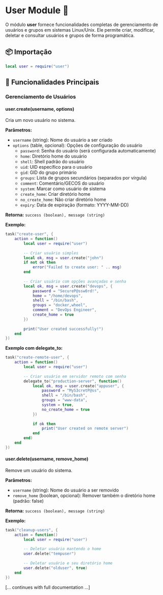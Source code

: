 # User Module 👤

O módulo **user** fornece funcionalidades completas de gerenciamento de usuários e grupos em sistemas Linux/Unix. Ele permite criar, modificar, deletar e consultar usuários e grupos de forma programática.

## 📦 Importação

```lua
local user = require("user")
```

## 🚀 Funcionalidades Principais

### Gerenciamento de Usuários

#### **user.create(username, options)**
Cria um novo usuário no sistema.

**Parâmetros:**
- `username` (string): Nome do usuário a ser criado
- `options` (table, opcional): Opções de configuração do usuário
  - `password`: Senha do usuário (será configurada automaticamente)
  - `home`: Diretório home do usuário
  - `shell`: Shell padrão do usuário
  - `uid`: UID específico para o usuário
  - `gid`: GID do grupo primário
  - `groups`: Lista de grupos secundários (separados por vírgula)
  - `comment`: Comentário/GECOS do usuário
  - `system`: Marcar como usuário de sistema
  - `create_home`: Criar diretório home
  - `no_create_home`: Não criar diretório home
  - `expiry`: Data de expiração (formato: YYYY-MM-DD)

**Retorna:** `success (boolean), message (string)`

**Exemplo:**

```lua
task("create-user", {
    action = function()
        local user = require("user")
        
        -- Criar usuário simples
        local ok, msg = user.create("john")
        if not ok then
            error("Failed to create user: " .. msg)
        end
        
        -- Criar usuário com opções avançadas e senha
        local ok, msg = user.create("devops", {
            password = "SecureP@ssw0rd!",
            home = "/home/devops",
            shell = "/bin/bash",
            groups = "docker,wheel",
            comment = "DevOps Engineer",
            create_home = true
        })
        
        print("User created successfully!")
    end
})
```

**Exemplo com delegate_to:**

```lua
task("create-remote-user", {
    action = function()
        local user = require("user")
        
        -- Criar usuário em servidor remoto com senha
        delegate_to("production-server", function()
            local ok, msg = user.create("appuser", {
                password = "MyS3cretP@ss",
                shell = "/bin/bash",
                groups = "www-data",
                system = true,
                no_create_home = true
            })
            
            if ok then
                print("User created on remote server")
            end
        end)
    end
})
```

#### **user.delete(username, remove_home)**
Remove um usuário do sistema.

**Parâmetros:**
- `username` (string): Nome do usuário a ser removido
- `remove_home` (boolean, opcional): Remover também o diretório home (padrão: false)

**Retorna:** `success (boolean), message (string)`

**Exemplo:**

```lua
task("cleanup-users", {
    action = function()
        local user = require("user")
        
        -- Deletar usuário mantendo o home
        user.delete("tempuser")
        
        -- Deletar usuário e seu diretório home
        user.delete("olduser", true)
    end
})
```

[... continues with full documentation ...]
